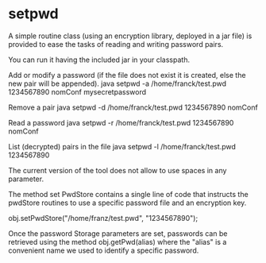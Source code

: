 # setpwd
A simple routine class (using an encryption library, deployed in a jar file) is provided to ease the tasks of reading and writing password pairs.

You can run it having the included jar in your classpath.

Add or modify a password (if the file does not exist it is created, else the new pair will be appended). java setpwd -a /home/franck/test.pwd 1234567890 nomConf mysecretpassword

Remove a pair java setpwd -d /home/franck/test.pwd 1234567890 nomConf

Read a password java setpwd -r /home/franck/test.pwd 1234567890 nomConf

List (decrypted) pairs in the file java setpwd -l /home/franck/test.pwd 1234567890

The current version of the tool does not allow to use spaces in any parameter.

The method set PwdStore contains a single line of code that instructs the pwdStore routines to use a specific password file and an encryption key.

obj.setPwdStore("/home/franz/test.pwd", "1234567890");

Once the password Storage parameters are set, passwords can be retrieved using the method obj.getPwd(alias) where the "alias" is a convenient name we used to identify a specific password.
